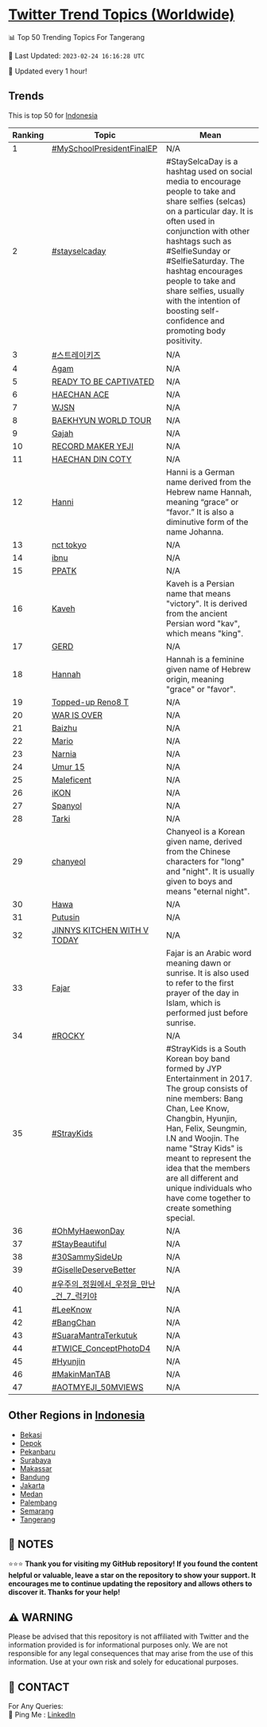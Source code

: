 [Twitter Trend Topics (Worldwide)](https://github.com/ErcinDedeoglu/Twitter-Trend-Topics)
==========


📊 Top 50 Trending Topics For Tangerang

📆 Last Updated: `2023-02-24 16:16:28 UTC`

🔧 Updated every 1 hour!


## Trends

This is top 50 for [Indonesia](</Indonesia>)

| Ranking | Topic | Mean |
| ------- | ------------ | ------------ |
| 1 | [#MySchoolPresidentFinalEP](http://twitter.com/search?q=%23MySchoolPresidentFinalEP) | N/A |
| 2 | [#stayselcaday](http://twitter.com/search?q=%23stayselcaday) | #StaySelcaDay is a hashtag used on social media to encourage people to take and share selfies (selcas) on a particular day. It is often used in conjunction with other hashtags such as #SelfieSunday or #SelfieSaturday. The hashtag encourages people to take and share selfies, usually with the intention of boosting self-confidence and promoting body positivity. |
| 3 | [#스트레이키즈](http://twitter.com/search?q=%23%ec%8a%a4%ed%8a%b8%eb%a0%88%ec%9d%b4%ed%82%a4%ec%a6%88) | N/A |
| 4 | [Agam](http://twitter.com/search?q=Agam) | N/A |
| 5 | [READY TO BE CAPTIVATED](http://twitter.com/search?q=READY+TO+BE+CAPTIVATED) | N/A |
| 6 | [HAECHAN ACE](http://twitter.com/search?q=HAECHAN+ACE) | N/A |
| 7 | [WJSN](http://twitter.com/search?q=WJSN) | N/A |
| 8 | [BAEKHYUN WORLD TOUR](http://twitter.com/search?q=BAEKHYUN+WORLD+TOUR) | N/A |
| 9 | [Gajah](http://twitter.com/search?q=Gajah) | N/A |
| 10 | [RECORD MAKER YEJI](http://twitter.com/search?q=RECORD+MAKER+YEJI) | N/A |
| 11 | [HAECHAN DIN COTY](http://twitter.com/search?q=HAECHAN+DIN+COTY) | N/A |
| 12 | [Hanni](http://twitter.com/search?q=Hanni) | Hanni is a German name derived from the Hebrew name Hannah, meaning “grace” or “favor.” It is also a diminutive form of the name Johanna. |
| 13 | [nct tokyo](http://twitter.com/search?q=nct+tokyo) | N/A |
| 14 | [ibnu](http://twitter.com/search?q=ibnu) | N/A |
| 15 | [PPATK](http://twitter.com/search?q=PPATK) | N/A |
| 16 | [Kaveh](http://twitter.com/search?q=Kaveh) | Kaveh is a Persian name that means "victory". It is derived from the ancient Persian word "kav", which means "king". |
| 17 | [GERD](http://twitter.com/search?q=GERD) | N/A |
| 18 | [Hannah](http://twitter.com/search?q=Hannah) | Hannah is a feminine given name of Hebrew origin, meaning "grace" or "favor". |
| 19 | [Topped-up Reno8 T](http://twitter.com/search?q=Topped-up+Reno8+T) | N/A |
| 20 | [WAR IS OVER](http://twitter.com/search?q=WAR+IS+OVER) | N/A |
| 21 | [Baizhu](http://twitter.com/search?q=Baizhu) | N/A |
| 22 | [Mario](http://twitter.com/search?q=Mario) | N/A |
| 23 | [Narnia](http://twitter.com/search?q=Narnia) | N/A |
| 24 | [Umur 15](http://twitter.com/search?q=Umur+15) | N/A |
| 25 | [Maleficent](http://twitter.com/search?q=Maleficent) | N/A |
| 26 | [iKON](http://twitter.com/search?q=iKON) | N/A |
| 27 | [Spanyol](http://twitter.com/search?q=Spanyol) | N/A |
| 28 | [Tarki](http://twitter.com/search?q=Tarki) | N/A |
| 29 | [chanyeol](http://twitter.com/search?q=chanyeol) | Chanyeol is a Korean given name, derived from the Chinese characters for "long" and "night". It is usually given to boys and means "eternal night". |
| 30 | [Hawa](http://twitter.com/search?q=Hawa) | N/A |
| 31 | [Putusin](http://twitter.com/search?q=Putusin) | N/A |
| 32 | [JINNYS KITCHEN WITH V TODAY](http://twitter.com/search?q=JINNYS+KITCHEN+WITH+V+TODAY) | N/A |
| 33 | [Fajar](http://twitter.com/search?q=Fajar) | Fajar is an Arabic word meaning dawn or sunrise. It is also used to refer to the first prayer of the day in Islam, which is performed just before sunrise. |
| 34 | [#ROCKY](http://twitter.com/search?q=%23ROCKY) | N/A |
| 35 | [#StrayKids](http://twitter.com/search?q=%23StrayKids) | #StrayKids is a South Korean boy band formed by JYP Entertainment in 2017. The group consists of nine members: Bang Chan, Lee Know, Changbin, Hyunjin, Han, Felix, Seungmin, I.N and Woojin. The name "Stray Kids" is meant to represent the idea that the members are all different and unique individuals who have come together to create something special. |
| 36 | [#OhMyHaewonDay](http://twitter.com/search?q=%23OhMyHaewonDay) | N/A |
| 37 | [#StayBeautiful](http://twitter.com/search?q=%23StayBeautiful) | N/A |
| 38 | [#30SammySideUp](http://twitter.com/search?q=%2330SammySideUp) | N/A |
| 39 | [#GiselleDeserveBetter](http://twitter.com/search?q=%23GiselleDeserveBetter) | N/A |
| 40 | [#우주의_정원에서_우정을_만난_건_7_럭키야](http://twitter.com/search?q=%23%ec%9a%b0%ec%a3%bc%ec%9d%98_%ec%a0%95%ec%9b%90%ec%97%90%ec%84%9c_%ec%9a%b0%ec%a0%95%ec%9d%84_%eb%a7%8c%eb%82%9c_%ea%b1%b4_7_%eb%9f%ad%ed%82%a4%ec%95%bc) | N/A |
| 41 | [#LeeKnow](http://twitter.com/search?q=%23LeeKnow) | N/A |
| 42 | [#BangChan](http://twitter.com/search?q=%23BangChan) | N/A |
| 43 | [#SuaraMantraTerkutuk](http://twitter.com/search?q=%23SuaraMantraTerkutuk) | N/A |
| 44 | [#TWICE_ConceptPhotoD4](http://twitter.com/search?q=%23TWICE_ConceptPhotoD4) | N/A |
| 45 | [#Hyunjin](http://twitter.com/search?q=%23Hyunjin) | N/A |
| 46 | [#MakinManTAB](http://twitter.com/search?q=%23MakinManTAB) | N/A |
| 47 | [#AOTMYEJI_50MVIEWS](http://twitter.com/search?q=%23AOTMYEJI_50MVIEWS) | N/A |



## Other Regions in [Indonesia](</Indonesia>)

* [Bekasi](</Indonesia/Bekasi.md>)
* [Depok](</Indonesia/Depok.md>)
* [Pekanbaru](</Indonesia/Pekanbaru.md>)
* [Surabaya](</Indonesia/Surabaya.md>)
* [Makassar](</Indonesia/Makassar.md>)
* [Bandung](</Indonesia/Bandung.md>)
* [Jakarta](</Indonesia/Jakarta.md>)
* [Medan](</Indonesia/Medan.md>)
* [Palembang](</Indonesia/Palembang.md>)
* [Semarang](</Indonesia/Semarang.md>)
* [Tangerang](</Indonesia/Tangerang.md>)



## 📝 NOTES

⭐⭐⭐ **Thank you for visiting my GitHub repository! If you found the content helpful or valuable, leave a star on the repository to show your support. It encourages me to continue updating the repository and allows others to discover it. Thanks for your help!**


## ⚠️ WARNING

Please be advised that this repository is not affiliated with Twitter and the information provided is for informational purposes only. We are not responsible for any legal consequences that may arise from the use of this information. Use at your own risk and solely for educational purposes.


## 📨 CONTACT

 For Any Queries:  
            🏓 Ping Me : [LinkedIn](https://www.linkedin.com/in/ercindedeoglu/)
